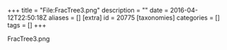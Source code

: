 +++
title = "File:FracTree3.png"
description = ""
date = 2016-04-12T22:50:18Z
aliases = []
[extra]
id = 20775
[taxonomies]
categories = []
tags = []
+++

FracTree3.png

